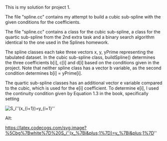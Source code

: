 This is my solution for project 1.

The file "spline.cc" contains my attempt to build a cubic sub-spline with the given conditions for the coefficients.

The file "spline.cc" contains a class for the cubic sub-spline, 
a class for the quartic sub-spline from the 2nd extra task and
a binary search algorithm identical to the one used in the Splines homework.

The spline classes each take three vectors x, y, yPrime representing the tabulated dataset. In the cubic sub-spline class, buildSpline() determines the three coefficients b[i], c[i] and d[i] based on the conditions given in the project. Note that neither spline class has a vector b variable, as the second condition determines b[i] = yPrime[i].

The quartic sub-spline classes has an additional vector e variable compared to the cubic, which is used for the e[i] coefficient. To determine e[i], I used the continuity condition given by Equation 1.3 in the book, specifically setting

<img src="https://latex.codecogs.com/svg.image?\bg{white}&space;S_i''(x_{i&plus;1})=y_{i&plus;1}''" title=" S_i''(x_{i+1})=y_{i+1}''" />

Alt:

https://latex.codecogs.com/svg.image?%5Cbg%7Bwhite%7D%20S_i''(x_%7Bi&plus;1%7D)=y_%7Bi&plus;1%7D''
